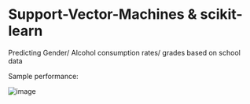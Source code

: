 # Support-Vector-Machines & scikit-learn
Predicting Gender/ Alcohol consumption rates/ grades based on school data

Sample performance: 



![image](https://user-images.githubusercontent.com/31891933/114146020-fe4d4200-990e-11eb-8583-384c0e9ca7ba.png)

